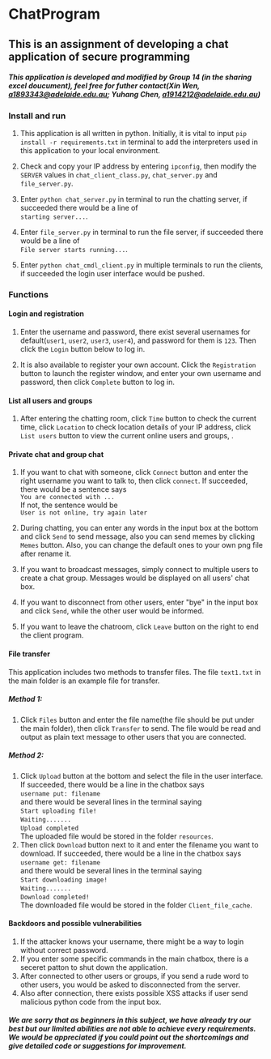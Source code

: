 # ChatProgram

## This is an assignment of developing a chat application of secure programming

##### This application is developed and modified by Group 14 (in the sharing excel doucument), feel free for futher contact(Xin Wen, a1893343@adelaide.edu.au; Yuhang Chen, a1914212@adelaide.edu.au)

### Install and run

1. This application is all written in python. Initially, it is vital to input `pip install -r requirements.txt`  in terminal to add the  interpreters used in this application to your local environment.

2. Check and copy your IP address by entering `ipconfig`, then modify the `SERVER` values in `chat_client_class.py`, `chat_server.py` and `file_server.py`.

3. Enter `python chat_server.py` in terminal to run the chatting server, if succeeded there would be a line of   
`starting server...`.

4. Enter `file_server.py` in terminal to run the file server, if succeeded there would be a line of   
`File server starts running...`.  

5. Enter `python chat_cmdl_client.py` in multiple terminals to run the clients, if succeeded the login user interface would be pushed.

### Functions

#### Login and registration

1. Enter the username and password, there exist several usernames for default(`user1`, `user2`, `user3`, `user4`), and password for them is `123`. Then click the `Login` button below to log in.

2. It is also available to register your own account. Click the `Registration` button to launch the register window, and enter your own username and password, then click `Complete` button to log in.

#### List all users and groups

1. After entering the chatting room, click `Time` button to check the current time, click `Location` to check location details of your IP address, click `List users` button to view the current online users and groups, .

#### Private chat and group chat

1. If you want to chat with someone, click `Connect` button and enter the right username you want to talk to, then click `connect`. If succeeded, there would be a sentence says  
`You are connected with ...`  
If not, the sentence would be  
`User is not online, try again later`

2. During chatting, you can enter any words in the input box at the bottom and click `Send` to send message, also you can send memes by clicking `Memes` button. Also, you can change the default ones to your own png file after rename it.

3. If you want to broadcast messages, simply connect to multiple users to create a chat group. Messages would be displayed on all users' chat box.

4. If you want to disconnect from other users, enter "bye" in the input box and click `Send`, while the other user would be informed.

5. If you want to leave the chatroom, click `Leave` button on the right to end the client program.

#### File transfer

This application includes two methods to transfer files. The file `text1.txt` in the main folder is an example file for transfer.  
  
##### Method 1:  
1. Click `Files` button and enter the file name(the file should be put under the main folder), then click `Transfer` to send. The file would be read and output as plain text message to other users that you are connected.
  
##### Method 2:    
1. Click `Upload` button at the bottom and select the file in the user interface. If succeeded, there would be a line in the chatbox says  
`username put: filename`  
and there would be several lines in the terminal saying  
`Start uploading file!`  
`Waiting.......`  
`Upload completed`  
The uploaded file would be stored in the folder `resources`.  
2. Then click `Download` button next to it and enter the filename you want to download. If succeeded, there would be a line in the chatbox says  
`username get: filename`  
and there would be several lines in the terminal saying  
`Start downloading image!`    
`Waiting.......`    
`Download completed!`      
The downloaded file would be stored in the folder `Client_file_cache`.

#### Backdoors and possible vulnerabilities
1. If the attacker knows your username, there might be a way to login without correct password.
2. If you enter some specific commands in the main chatbox, there is a seceret patton to shut down the application.
3. After connected to other users or groups, if you send a rude word to other users, you would be asked to disconnected from the server.
4. Also after connection, there exists possible XSS attacks if user send malicious python code from the input box.

##### We are sorry that as beginners in this subject, we have already try our best but our limited abilities are not able to achieve every requirements. We would be appreciated if you could point out the shortcomings and give detailed code or suggestions for improvement.
